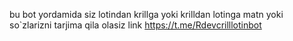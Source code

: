 bu bot yordamida siz lotindan krillga yoki krilldan lotinga matn yoki so`zlarizni tarjima qila olasiz
link   https://t.me/Rdevcrilllotinbot
